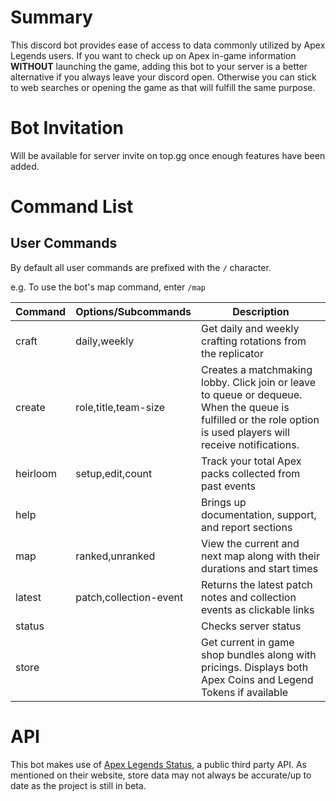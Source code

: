# Summary

This discord bot provides ease of access to data commonly utilized by Apex Legends users. If you want to check up on Apex in-game information **WITHOUT** launching the game, adding this bot to your server is a better alternative if you always leave your discord open. Otherwise you can stick to web searches or opening the game as that will fulfill the same purpose.

# Bot Invitation
Will be available for server invite on top.gg once enough features have been added.

# Command List

## User Commands

By default all user commands are prefixed with the `/` character.  

e.g. To use the bot's map command, enter `/map`

| Command    | Options/Subcommands    | Description       |
|------------|------------------------|-------------------|
| craft      | daily,weekly           | Get daily and weekly crafting rotations from the replicator |
| create     | role,title,team-size   | Creates a matchmaking lobby. Click join or leave to queue or dequeue. When the queue is fulfilled or the role option is used                                             players will receive notifications. |
| heirloom   | setup,edit,count       | Track your total Apex packs collected from past events |
| help       |                        | Brings up documentation, support, and report sections
| map        | ranked,unranked        | View the current and next map along with their durations and start times |
| latest     | patch,collection-event | Returns the latest patch notes and collection events as clickable links |
| status     |                        | Checks server status |
| store      |                        | Get current in game shop bundles along with pricings. Displays both Apex Coins and Legend Tokens if available |

# API

This bot makes use of [Apex Legends Status](https://apexlegendsapi.com/#introduction), a public third party API.
As mentioned on their website, store data may not always be accurate/up to date as the project is still in beta.     
